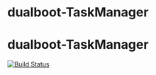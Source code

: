 # dualboot-TaskManager
# dualboot-TaskManager

[![Build Status](https://img.shields.io/endpoint.svg?url=https%3A%2F%2Factions-badge.atrox.dev%2FqqKostya%2Fdualboot-TaskManager%2Fbadge%3Fref%3Ddevelop&style=for-the-badge)](https://actions-badge.atrox.dev/qqKostya/dualboot-TaskManager/goto?ref=develop)